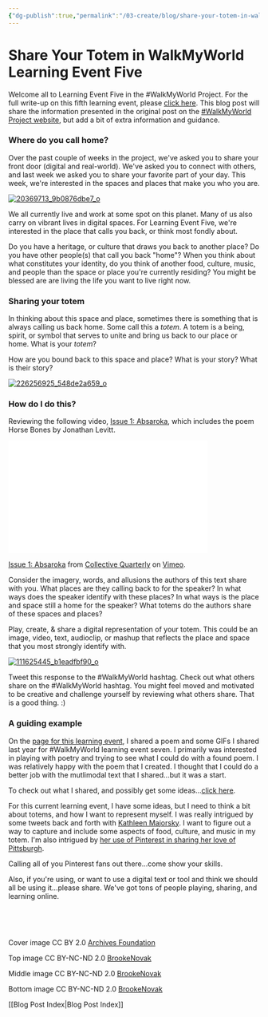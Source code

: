 ```yaml
---
{"dg-publish":true,"permalink":"/03-create/blog/share-your-totem-in-walk-my-world-learning-event-five/","title":"Share Your Totem in #WalkMyWorld Learning Event Five","tags":["walkmyworld"]}
---
```


# Share Your Totem in WalkMyWorld Learning Event Five

Welcome all to Learning Event Five in the #WalkMyWorld Project. For the full write-up on this fifth learning event, please [click here](https://sites.google.com/site/walkmyworldproject/2015-learning-events/my-totem). This blog post will share the information presented in the original post on the [#WalkMyWorld Project website](https://sites.google.com/site/walkmyworldproject/), but add a bit of extra information and guidance.

### Where do you call home?

Over the past couple of weeks in the project, we've asked you to share your front door (digital and real-world). We've asked you to connect with others, and last week we asked you to share your favorite part of your day. This week, we're interested in the spaces and places that make you who you are.

[![20369713_9b0876dbe7_o](images/20369713_9b0876dbe7_o-300x200.jpg)](http://wiobyrne.com/wp-content/uploads/2015/02/20369713_9b0876dbe7_o.jpg)

We all currently live and work at some spot on this planet. Many of us also carry on vibrant lives in digital spaces. For Learning Event Five, we're interested in the place that calls you back, or think most fondly about.

Do you have a heritage, or culture that draws you back to another place? Do you have other people(s) that call you back "home"? When you think about what constitutes your identity, do you think of another food, culture, music, and people than the space or place you're currently residing? You might be blessed are are living the life you want to live right now.

### Sharing your totem

In thinking about this space and place, sometimes there is something that is always calling us back home. Some call this a _totem_. A totem is a being, spirit, or symbol that serves to unite and bring us back to our place or home. What is your _totem_?

How are you bound back to this space and place? What is your story? What is their story?

[![226256925_548de2a659_o](images/226256925_548de2a659_o-300x145.jpg)](http://wiobyrne.com/wp-content/uploads/2015/02/226256925_548de2a659_o.jpg)

### How do I do this?

Reviewing the following video, [Issue 1: Absaroka](https://vimeo.com/112400889), which includes the poem Horse Bones by Jonathan Levitt.

<iframe src="//player.vimeo.com/video/112400889?color=ffffff&amp;title=0&amp;byline=0&amp;portrait=0" width="400" height="225" frameborder="0" allowfullscreen="allowfullscreen"></iframe>

[Issue 1: Absaroka](https://vimeo.com/112400889) from [Collective Quarterly](https://vimeo.com/collectivequarterly) on [Vimeo](https://vimeo.com).

Consider the imagery, words, and allusions the authors of this text share with you. What places are they calling back to for the speaker? In what ways does the speaker identify with these places? In what ways is the place and space still a home for the speaker? What totems do the authors share of these spaces and places?

Play, create, & share a digital representation of your totem. This could be an image, video, text, audioclip, or mashup that reflects the place and space that you most strongly identify with.

[![111625445_b1eadfbf90_o](images/111625445_b1eadfbf90_o-300x137.jpg)](http://wiobyrne.com/wp-content/uploads/2015/02/111625445_b1eadfbf90_o.jpg)

Tweet this response to the #WalkMyWorld hashtag. Check out what others share on the #WalkMyWorld hashtag. You might feel moved and motivated to be creative and challenge yourself by reviewing what others share. That is a good thing. :)

### A guiding example

On the [page for this learning event](https://sites.google.com/site/walkmyworldproject/2015-learning-events/my-totem), I shared a poem and some GIFs I shared last year for #WalkMyWorld learning event seven. I primarily was interested in playing with poetry and trying to see what I could do with a found poem. I was relatively happy with the poem that I created. I thought that I could do a better job with the mutlimodal text that I shared...but it was a start.

To check out what I shared, and possibly get some ideas...[click here](http://wiobyrne.com/muintir-an-autobiographical-poem-for-week-seven-of-walkmyworld/).

For this current learning event, I have some ideas, but I need to think a bit about totems, and how I want to represent myself. I was really intrigued by some tweets back and forth with [Kathleen Majorsky](https://twitter.com/mediamaj). I want to figure out a way to capture and include some aspects of food, culture, and music in my totem. I'm also intrigued by [her use of Pinterest in sharing her love of Pittsburgh](https://www.pinterest.com/kmaj18/pierogies-primanti-brothers-polish-grandmas-oh-my-/).

Calling all of you Pinterest fans out there...come show your skills.

Also, if you're using, or want to use a digital text or tool and think we should all be using it...please share. We've got tons of people playing, sharing, and learning online.

 

 

Cover image CC BY 2.0 [Archives Foundation](https://www.flickr.com/photos/100288576@N04/9515167717/in/photolist-fuPHRP-dUu8wD-dSfniL-a8sYs9-fnn9gv-e5RxrN-dS9viB-agE14H-a2yH8o-5T2gq5-dUsyJD-a2wcpK-d3T4a3-9sS8TY-hU3wYU-agE1ia-2vA6rS-9sPaNe-dUu8s4-mhj2Cv-odagfw-amR8qZ-8w3XEu-a2yEU3-a2ygH1-dS9vhn-8w3Xx5-dUyb2A-dUsyNr-aRT9-8j1AA1-8j1AcY-8j1Ahj-9aXm2g-a2yV9s-dUzK3A-dUzJZL-i8uDzR-dUu8xt-bwiKCN-4nWEh6-a8sYsj-cF7VW-5sVpFo-5C8GiT-dUsyPv-7XV86N-5sVpSA-5gbuTo-bkBnpo)

Top image CC BY-NC-ND 2.0 [BrookeNovak](https://www.flickr.com/photos/brookenovak/20369713)

Middle image CC BY-NC-ND 2.0 [BrookeNovak](https://www.flickr.com/photos/brookenovak/226256925)

Bottom image CC BY-NC-ND 2.0 [BrookeNovak](https://www.flickr.com/photos/brookenovak/111625445)

[[Blog Post Index\|Blog Post Index]]